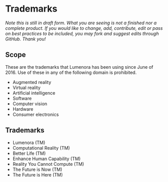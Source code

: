 # Trademarks

_Note this is still in draft form. What you are seeing is not a finished nor a complete product. If you would like to change, add, contribute, edit or pass on best practices to be included, you may fork and suggest edits through GitHub. Thank you!_ 

## Scope

These are the trademarks that Lumenora has been using since June of 2016. Use of these in any of the following domain is prohibited. 
* Augmented reality
* Virtual reality
* Artificial intelligence 
* Software
* Computer vision 
* Hardware
* Consumer electronics 

## Trademarks 

* Lumenora (TM)
* Computational Reality (TM) 
* Better Life (TM) 
* Enhance Human Capability (TM)
* Reality You Cannot Compute (TM)
* The Future is Now (TM)
* The Future is Here (TM) 
